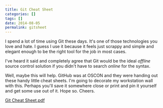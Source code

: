 ```yaml
---
title: Git Cheat Sheet
categories: []
tags: []
date: 2014-08-05
permalink: gitsheet
---
```


I spend a lot of time using Git these days. It&#39;s one of those technologies you love and hate. I guess I use it because it feels just scrappy and simple and elegant enough to be the right tool for the job in most cases.
<!-- xmore -->

I&#39;ve heard it said and completely agree that Git would be the ideal _offline_ source control solution if you didn&#39;t have to search _online_ for the syntax.

Well, maybe this will help. GitHub was at OSCON and they were handing out these handy little cheat sheets. I&#39;m going to decorate my workstation wall with this. Perhaps you&#39;ll save it somewhere close or print and pin it yourself and get some use out of it. Hope so. Cheers.

[Git Cheat Sheet.pdf](/bcms-media/Files/Download?id=d52b71a0-24ea-4b52-80b4-a376006fed1f)